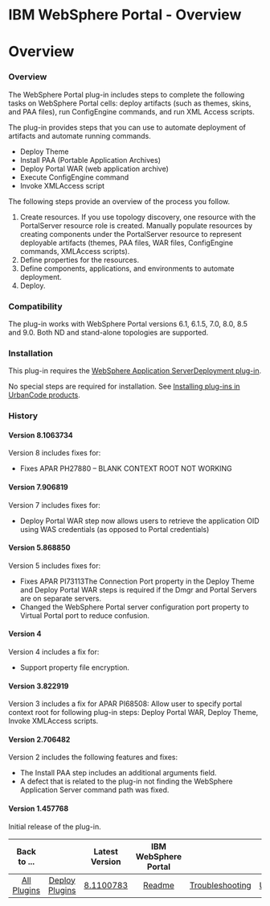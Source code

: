 
IBM WebSphere Portal - Overview
===============================

# Overview


### Overview




The WebSphere Portal plug-in includes steps to complete the following tasks on WebSphere Portal cells: deploy artifacts (such as themes, skins, and PAA files), run ConfigEngine commands, and run XML Access scripts.

The plug-in provides steps that you can use to automate deployment of artifacts and automate running commands.

* Deploy Theme
* Install PAA (Portable Application Archives)
* Deploy Portal WAR (web application archive)
* Execute ConfigEngine command
* Invoke XMLAccess script

The following steps provide an overview of the process you follow.

1. Create resources. If you use topology discovery, one resource with the PortalServer resource role is created. Manually populate resources by creating components under the PortalServer resource to represent deployable artifacts (themes, PAA files, WAR files, ConfigEngine commands, XMLAccess scripts).
2. Define properties for the resources.
3. Define components, applications, and environments to automate deployment.
4. Deploy.

### Compatibility

The plug-in works with WebSphere Portal versions 6.1, 6.1.5, 7.0, 8.0, 8.5 and 9.0. Both ND and stand-alone topologies are supported.

### Installation

This plug-in requires the [WebSphere Application ServerDeployment plug-in](https://urbancode.github.io/IBM-UCx-PLUGIN-DOCS/UCD/Websphere/93-2/).

No special steps are required for installation. See [Installing plug-ins in UrbanCode products](https://community.ibm.com/community/user/wasdevops/blogs/laurel-dickson-bull1/2022/06/13/install-plugins "Installing plug-ins in UrbanCode products").

### History

#### Version 8.1063734

Version 8 includes fixes for:

* Fixes APAR PH27880 – BLANK CONTEXT ROOT NOT WORKING

#### Version 7.906819

Version 7 includes fixes for:

* Deploy Portal WAR step now allows users to retrieve the application OID using WAS credentials (as opposed to Portal credentials)

#### Version 5.868850

Version 5 includes fixes for:

* Fixes APAR PI73113The Connection Port property in the Deploy Theme and Deploy Portal WAR steps is required if the Dmgr and Portal Servers are on separate servers.
* Changed the WebSphere Portal server configuration port property to Virtual Portal port to reduce confusion.

#### Version 4

Version 4 includes a fix for:

* Support property file encryption.

#### Version 3.822919

Version 3 includes a fix for APAR PI68508: Allow user to specify portal context root for following plug-in steps: Deploy Portal WAR, Deploy Theme, Invoke XMLAccess scripts.

#### Version 2.706482

Version 2 includes the following features and fixes:

* The Install PAA step includes an additional arguments field.
* A defect that is related to the plug-in not finding the WebSphere Application Server command path was fixed.

#### Version 1.457768

Initial release of the plug-in.


|Back to ...||Latest Version|IBM WebSphere Portal |||||
| :---: | :---: | :---: | :---: | :---: | :---: | :---: | :---: |
|[All Plugins](../../index.md)|[Deploy Plugins](../README.md)|[8.1100783](https://raw.githubusercontent.com/UrbanCode/IBM-UCD-PLUGINS/main/files/WebSpherePortal/WebSpherePortal-8.1100783.zip)|[Readme](README.md)|[Troubleshooting](troubleshooting.md)|[Usage](usage.md)|[Steps](steps.md)|[Downloads](downloads.md)|
